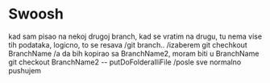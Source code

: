 # Swoosh


kad sam pisao na nekoj drugoj branch, kad se vratim na drugu, tu nema vise tih podataka, logicno, to se resava 
 /git branch..
 /izaberem git chechkout BranchName
 /a da bih kopirao sa BranchName2, moram biti u BranchName git checkout BranchName2 -- putDoFolderaIliFile
 /posle sve normalno pushujem
